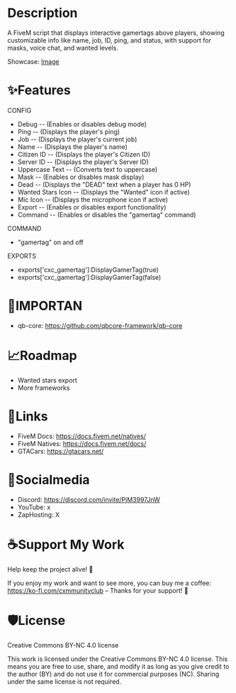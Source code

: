 # Description
A FiveM script that displays interactive gamertags above players, showing customizable info like name, job, ID, ping, and status, with support for masks, voice chat, and wanted levels. 

Showcase: [Image](https://cdn.discordapp.com/attachments/1336991511178379325/1336991511358738503/20250206093815_1.jpg?ex=67a7cc20&is=67a67aa0&hm=b7a46c736a013a4f8fb3cfb4ad0888984983724b4c10aeda4892f62c96fc8535&)

# ✨Features
CONFIG
- Debug -- (Enables or disables debug mode)
- Ping -- (Displays the player's ping)
- Job -- (Displays the player's current job)
- Name -- (Displays the player's name)
- Citizen ID -- (Displays the player's Citizen ID)
- Server ID -- (Displays the player's Server ID)
- Uppercase Text -- (Converts text to uppercase)
- Mask -- (Enables or disables mask display)
- Dead -- (Displays the "DEAD" text when a player has 0 HP)
- Wanted Stars Icon -- (Displays the "Wanted" icon if active)
- Mic Icon -- (Displays the microphone icon if active)
- Export -- (Enables or disables export functionality)
- Command -- (Enables or disables the "gamertag" command)

COMMAND
- "gamertag" on and off

EXPORTS
- exports['cxc_gamertag']:DisplayGamerTag(true)
- exports['cxc_gamertag']:DisplayGamerTag(false)

# 🚨IMPORTAN
- qb-core: https://github.com/qbcore-framework/qb-core

# 📈Roadmap
- Wanted stars export 
- More frameworks

# 🧠Links
- FiveM Docs: https://docs.fivem.net/natives/
- FiveM Natives: https://docs.fivem.net/docs/
- GTACars: https://gtacars.net/

# 📱Socialmedia
- Discord: https://discord.com/invite/PjM3997JnW
- YouTube: x
- ZapHosting: X

# ☕Support My Work

Help keep the project alive! 🚀

If you enjoy my work and want to see more, you can buy me a coffee: https://ko-fi.com/cxmmunityclub – Thanks for your support! 🙌

# 🛡️License
Creative Commons BY-NC 4.0 license

This work is licensed under the Creative Commons BY-NC 4.0 license. This means you are free to use, share, and modify it as long as you give credit to the author (BY) and do not use it for commercial purposes (NC). Sharing under the same license is not required.
